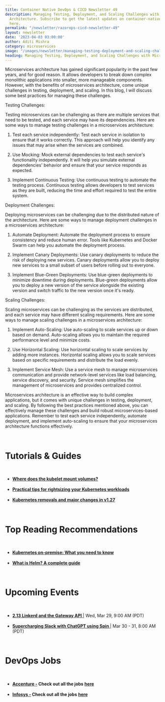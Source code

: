 ```yaml
---
title: Container Native DevOps & CICD Newsletter 49
description: Managing Testing, Deployment, and Scaling Challenges with Microservices
  Architecture. Subscribe to get the latest updates on container-native & DevOps news
  here.
permalink: "/newsletter/razorops-cicd-newsletter-49"
layout: newsletter
date: '2023-04-03 03:00:00'
author: Aditi Mishra
category: microservices
image: "/images/newsletter/managing-testing-deployment-and-scaling-challenges-with-microservices-architecture.png"
heading: Managing Testing, Deployment, and Scaling Challenges with Microservices Architecture
---
```


Microservices architecture has gained significant popularity in the past few years, and for good reason. It allows developers to break down complex monolithic applications into smaller, more manageable components. However, with the benefits of microservices architecture, come unique challenges in testing, deployment, and scaling. In this blog, I will discuss some best practices for managing these challenges.

Testing Challenges:

Testing microservices can be challenging as there are multiple services that need to be tested, and each service may have its dependencies. Here are some ways to manage testing challenges in a microservices architecture:

1. Test each service independently: Test each service in isolation to ensure that it works correctly. This approach will help you identify any issues that may arise when the services are combined.

2. Use Mocking: Mock external dependencies to test each service's functionality independently. It will help you simulate external dependencies' behavior and ensure that your service responds as expected.

3. Implement Continuous Testing: Use continuous testing to automate the testing process. Continuous testing allows developers to test services as they are built, reducing the time and effort required to test the entire system.

Deployment Challenges:

Deploying microservices can be challenging due to the distributed nature of the architecture. Here are some ways to manage deployment challenges in a microservices architecture:

1. Automate Deployment: Automate the deployment process to ensure consistency and reduce human error. Tools like Kubernetes and Docker Swarm can help you automate the deployment process.

2. Implement Canary Deployments: Use canary deployments to reduce the risk of deploying new services. Canary deployments allow you to deploy new services to a small subset of users before rolling out to everyone.

3. Implement Blue-Green Deployments: Use blue-green deployments to minimize downtime during deployments. Blue-green deployments allow you to deploy a new version of the service alongside the existing version and switch traffic to the new version once it's ready.

Scaling Challenges:

Scaling microservices can be challenging as the services are distributed, and each service may have different scaling requirements. Here are some ways to manage scaling challenges in a microservices architecture:

1. Implement Auto-Scaling: Use auto-scaling to scale services up or down based on demand. Auto-scaling allows you to maintain the required performance level and minimize costs.

2. Use Horizontal Scaling: Use horizontal scaling to scale services by adding more instances. Horizontal scaling allows you to scale services based on specific requirements and distribute the load evenly.

3. Implement Service Mesh: Use a service mesh to manage microservices communication and provide network-level services like load balancing, service discovery, and security. Service mesh simplifies the management of microservices and provides centralized control.

Microservices architecture is an effective way to build complex applications, but it comes with unique challenges in testing, deployment, and scaling. By following the best practices mentioned above, you can effectively manage these challenges and build robust microservices-based applications. Remember to test each service independently, automate deployment, and implement auto-scaling to ensure that your microservices architecture functions effectively.

<br>


# Tutorials & Guides

<br>
<ul>
<li>
<a href="https://danielmangum.com/posts/where-does-the-kubelet-mount-volumes/?utm_source=hs_email&utm_medium=email&_hsenc=p2ANqtz--R3aI8dDesDdnIgkb0xJvYwAPDt0lUKt8b5LPq_FRAt4FFX2qIFcSCiLiwXle64Xtts0Ql" target="_blank"><b>Where does the kubelet mount volumes? </b></a>
	</li>
<br>
<li>
<a href="https://www.datadoghq.com/blog/rightsize-kubernetes-workloads/?utm_source=hs_email&utm_medium=email&_hsenc=p2ANqtz--R3aI8dDesDdnIgkb0xJvYwAPDt0lUKt8b5LPq_FRAt4FFX2qIFcSCiLiwXle64Xtts0Ql" target="_blank"><b>Practical tips for rightsizing your Kubernetes workloads</b></a>
	</li>
	<br>
<li>
<a href="https://kubernetes.io/blog/2023/03/17/upcoming-changes-in-kubernetes-v1-27/?utm_source=hs_email&utm_medium=email&_hsenc=p2ANqtz--R3aI8dDesDdnIgkb0xJvYwAPDt0lUKt8b5LPq_FRAt4FFX2qIFcSCiLiwXle64Xtts0Ql" target="_blank"><b>Kubernetes removals and major changes in v1.27</b></a>
	</li>
</ul>

<br>

# Top Reading Recommendations

<br>
<ul>
<li>
<a href="https://www.weave.works/technologies/kubernetes-on-premise/?utm_source=hs_email&utm_medium=email&_hsenc=p2ANqtz--R3aI8dDesDdnIgkb0xJvYwAPDt0lUKt8b5LPq_FRAt4FFX2qIFcSCiLiwXle64Xtts0Ql" target="_blank"><b>Kubernetes on-premise: What you need to know</b></a>
	</li>
<br>
<li>
<a href="https://circleci.com/blog/what-is-helm?utm_source=hs_email&utm_medium=email&_hsenc=p2ANqtz--R3aI8dDesDdnIgkb0xJvYwAPDt0lUKt8b5LPq_FRAt4FFX2qIFcSCiLiwXle64Xtts0Ql" target="_blank"><b>What is Helm? A complete guide</b></a>
	</li>
	</ul>

<br>


# Upcoming Events
<br>

<ul>
<li>
<a href="https://community.cncf.io/events/details/cncf-cncf-online-programs-presents-cloud-native-live-213-linkerd-and-the-gateway-api/" target="_blank"><b> 2.13 Linkerd and the Gateway API </b></a> | Wed, Mar 29, 9:00 AM (PDT)
	</li>
<br>
<li>
<a href="https://community.cncf.io/events/details/cncf-cncf-online-programs-presents-cncf-on-demand-webinar-supercharging-slack-with-chatgpt-using-spin/" target="_blank"><b> Supercharging Slack with ChatGPT using Spin </b></a> | Mar 30 - 31, 8:00 AM (PDT)
	</li>
	</ul>
<br>
	

# DevOps Jobs
<br>

<ul>
<li>
<a href="https://www.linkedin.com/company/accenture/?lipi=urn%3Ali%3Apage%3Ad_flagship3_pulse_read%3B4QzAXW0%2BS4yXD22cRKxL0g%3D%3D" target="_blank"><b>Accenture -</b></a><b> Check out all the jobs</b> <a href="https://www.linkedin.com/jobs/search/?currentJobId=3529671461&distance=25&f_C=1033&geoId=92000000&keywords=devops&lipi=urn%3Ali%3Apage%3Ad_flagship3_pulse_read%3B4QzAXW0%2BS4yXD22cRKxL0g%3D%3D" target="_blank"><b> here</b></a> 
	</li>
	<br>	
	<li>
<a href="https://www.linkedin.com/company/infosys/?lipi=urn%3Ali%3Apage%3Ad_flagship3_pulse_read%3B4QzAXW0%2BS4yXD22cRKxL0g%3D%3D" target="_blank"><b>Infosys -</b></a><b> Check out all the jobs</b> <a href="https://www.linkedin.com/jobs/search/?currentJobId=3528608053&distance=25&f_C=1283&geoId=92000000&keywords=devops&lipi=urn%3Ali%3Apage%3Ad_flagship3_pulse_read%3B4QzAXW0%2BS4yXD22cRKxL0g%3D%3D" target="_blank"><b> here</b></a> 
	</li>
	</ul>

